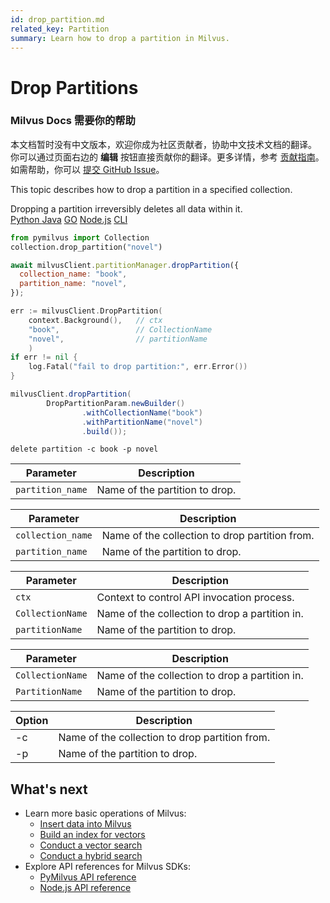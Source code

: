 ```yaml
---
id: drop_partition.md
related_key: Partition
summary: Learn how to drop a partition in Milvus.
---
```


# Drop Partitions

<div class="alert note">
<h3>Milvus Docs 需要你的帮助</h3>
本文档暂时没有中文版本，欢迎你成为社区贡献者，协助中文技术文档的翻译。<br>
你可以通过页面右边的 <b>编辑</b> 按钮直接贡献你的翻译。更多详情，参考 <a href="https://github.com/milvus-io/milvus-docs/blob/v2.0.0/CONTRIBUTING.md">贡献指南</a>。如需帮助，你可以 <a href="https://github.com/milvus-io/milvus-docs/issues/new/choose">提交 GitHub Issue</a>。
</div>


This topic describes how to drop a partition in a specified collection.


<div class="alert caution">
Dropping a partition irreversibly deletes all data within it.
</div>


<div class="multipleCode">
  <a href="?python">Python </a>
  <a href="?java">Java</a>
  <a href="?go">GO</a>
  <a href="?javascript">Node.js</a>
  <a href="?shell">CLI</a>
</div>


```python
from pymilvus import Collection
collection.drop_partition("novel")
```

```javascript
await milvusClient.partitionManager.dropPartition({
  collection_name: "book",
  partition_name: "novel",
});
```

```go
err := milvusClient.DropPartition(
    context.Background(),   // ctx
    "book",                 // CollectionName
    "novel",                // partitionName
    )
if err != nil {
    log.Fatal("fail to drop partition:", err.Error())
}
```

```java
milvusClient.dropPartition(
        DropPartitionParam.newBuilder()
                .withCollectionName("book")
                .withPartitionName("novel")
                .build());
```

```shell
delete partition -c book -p novel
```

<table class="language-python">
	<thead>
        <tr>
            <th>Parameter</th>
            <th>Description</th>
        </tr>
	</thead>
	<tbody>
        <tr>
            <td><code>partition_name</code></td>
            <td>Name of the partition to drop.</td>
        </tr>
	</tbody>
</table>


<table class="language-javascript">
	<thead>
        <tr>
            <th>Parameter</th>
            <th>Description</th>
        </tr>
	</thead>
	<tbody>
        <tr>
            <td><code>collection_name</code></td>
            <td>Name of the collection to drop partition from.</td>
        </tr>
        <tr>
            <td><code>partition_name</code></td>
            <td>Name of the partition to drop.</td>
        </tr>
	</tbody>
</table>

<table class="language-go">
	<thead>
    <tr>
        <th>Parameter</th>
        <th>Description</th>
    </tr>
	</thead>
	<tbody>
    <tr>
        <td><code>ctx</code></td>
        <td>Context to control API invocation process.</td>
    </tr>
    <tr>
        <td><code>CollectionName</code></td>
        <td>Name of the collection to drop a partition in.</td>
    </tr>
    <tr>
        <td><code>partitionName</code></td>
        <td>Name of the partition to drop.</td>
    </tr>
  </tbody>
</table>

<table class="language-java">
	<thead>
    <tr>
        <th>Parameter</th>
        <th>Description</th>
    </tr>
	</thead>
	<tbody>
    <tr>
        <td><code>CollectionName</code></td>
        <td>Name of the collection to drop a partition in.</td>
    </tr>
    <tr>
        <td><code>PartitionName</code></td>
        <td>Name of the partition to drop.</td>
    </tr>
  </tbody>
</table>

<table class="language-shell">
    <thead>
        <tr>
            <th>Option</th>
            <th>Description</th>
        </tr>
    </thead>
    <tbody>
        <tr>
            <td>-c</td>
            <td>Name of the collection to drop partition from.</td>
        </tr>
        <tr>
            <td>-p</td>
            <td>Name of the partition to drop.</td>
        </tr>
    </tbody>
</table>

## What's next

- Learn more basic operations of Milvus:
  - [Insert data into Milvus](insert_data.md)
  - [Build an index for vectors](build_index.md)
  - [Conduct a vector search](search.md)
  - [Conduct a hybrid search](hybridsearch.md)
- Explore API references for Milvus SDKs:
  - [PyMilvus API reference](/api-reference/pymilvus/v2.0.2/tutorial.html)
  - [Node.js API reference](/api-reference/node/v2.0.1/tutorial.html)

